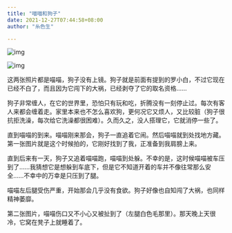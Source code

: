 ```yaml
---
title: "喵喵和狗子"
date: 2021-12-27T07:44:58+08:00
author: "糸色生"

---
```


![img](https://cdn.jsdelivr.net/gh/lzxqaq/jsdelivr@master/image/2021-12-27/mm1.jpg)

![img](https://cdn.jsdelivr.net/gh/lzxqaq/jsdelivr@master/image/2021-12-27/mm2.png)

这两张照片都是喵喵，狗子没有上镜。狗子就是前面有提到的罗小白，不过它现在已经不白了，而且因为它闯下的大祸，已经剥夺了它的取名资格……

狗子非常缠人，在它的世界里，恐怕只有玩和吃，折腾没有一刻停止过。每次有客人来都会缠着走。家里本来也不怎么喜欢狗，更何况它又烦人，又比较脏（狗子很抗拒洗澡，每次给它洗澡都很困难）。久而久之，没人搭理它，它就消停一些了。

直到喵喵的到来。喵喵刚来那会，狗子一直追着它闹。然后喵喵就到处找地方藏。第一张图片就是这个时候拍的，它刚好找到了我，正准备到我肩膀上来。

直到后来有一天，狗子又追着喵喵跑，喵喵到处躲。不幸的是，这时候喵喵被车压到了……我猜想它是想躲到车底下，但是它不知道开着的车并不像往常那么安全……不幸中的万幸是只压到了腿。

喵喵左后腿受伤严重，开始那会几乎没有食欲。狗子好像也自知闯了大祸，也同样精神萎靡。

第二张图片，喵喵伤口又不小心又被扯到了（左腿白色毛那里）。那天晚上天很冷，它窝在凳子上就睡着了。

